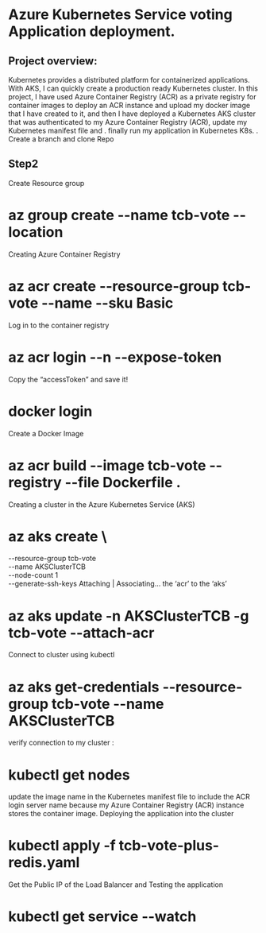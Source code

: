 # Azure Kubernetes Service voting Application deployment.
  ## Project overview:
  Kubernetes provides a distributed platform for containerized applications. With AKS, I can quickly create a production ready Kubernetes cluster. In this project, I have used Azure Container Registry (ACR) as a private registry for container images to deploy an ACR instance and upload my docker image that I have created to it, and then I have deployed a Kubernetes AKS cluster that was authenticated to my Azure Container Registry (ACR), update my Kubernetes manifest file and 
. finally run my application in Kubernetes K8s.
. Create a branch and clone Repo
## Step2
Create Resource group
# az group create --name tcb-vote --location <region>
Creating Azure Container Registry
# az acr create --resource-group tcb-vote --name <acrName> --sku Basic
Log in to the container registry
# az acr login --n <acrName> --expose-token
Copy the “accessToken” and save it!
# docker login <acrName> 
Create a Docker Image
# az acr build --image tcb-vote --registry <acrName>  --file Dockerfile .
Creating a cluster in the Azure Kubernetes Service (AKS)
# az aks create \
--resource-group tcb-vote \
--name AKSClusterTCB \
--node-count 1 \
--generate-ssh-keys
Attaching | Associating… the ‘acr’ to the ‘aks’
# az aks update -n AKSClusterTCB -g tcb-vote --attach-acr <acrName>  
Connect to cluster using kubectl
# az aks get-credentials --resource-group tcb-vote --name AKSClusterTCB
verify connection to my cluster :
# kubectl get nodes
update the image name in the Kubernetes manifest file to include the ACR login server name because my Azure Container Registry (ACR) instance stores the container image.
Deploying the application into the cluster
# kubectl apply -f tcb-vote-plus-redis.yaml
Get the Public IP of the Load Balancer and Testing the application
# kubectl get service --watch

